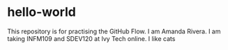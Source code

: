 # hello-world
This repository is for practising the GitHub Flow.
I am Amanda Rivera. I am taking INFM109 and SDEV120 at Ivy Tech online. I like cats
